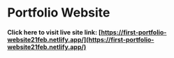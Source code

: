 # Portfolio Website

#### Click here to visit live site link: [https://first-portfolio-website21feb.netlify.app/](https://first-portfolio-website21feb.netlify.app/)

